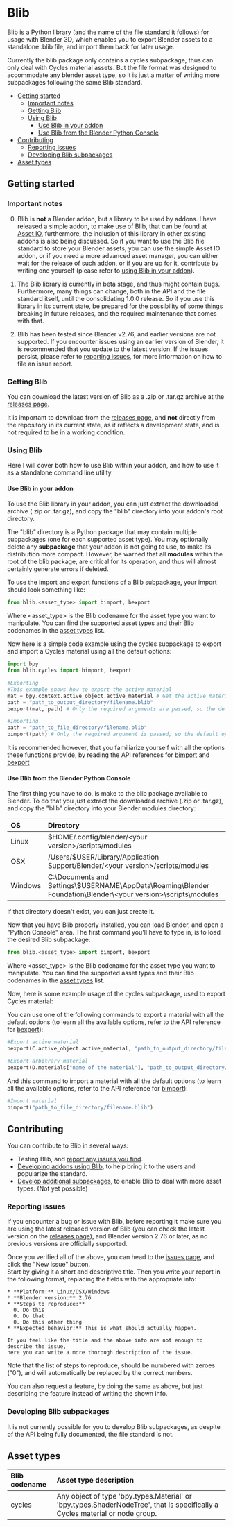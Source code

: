 # Blib
Blib is a Python library (and the name of the file standard it follows) for usage with Blender 3D, which enables you to export Blender assets to a standalone .blib file, and import them back for later usage.

Currently the blib package only contains a cycles subpackage, thus can only deal with Cycles material assets. But the file format was designed to accommodate any blender asset type, so it is just a matter of writing more subpackages following the same Blib standard.

* [Getting started](#getting-started)
  * [Important notes](#important-notes)
  * [Getting Blib](#getting-blib)
  * [Using Blib](#using-blib)
    * [Use Blib in your addon](#use-blib-in-your-addon)
    * [Use Blib from the Blender Python Console](#use-blib-from-the-blender-python-console)
* [Contributing](#contributing)
  * [Reporting issues](#reporting-issues)
  * [Developing Blib subpackages](#developing-blib-subpackages)
* [Asset types](#asset-types)

## Getting started
### Important notes
0. Blib is **not** a Blender addon, but a library to be used by addons. I have released a simple addon, to make use of Blib, that can be found at [Asset&nbsp;IO](https://github.com/LucaRood/Asset_IO), furthermore, the inclusion of this library in other existing addons is also being discussed. So if you want to use the Blib file standard to store your Blender assets, you can use the simple Asset IO addon, or if you need a more advanced asset manager, you can either wait for the release of such addon, or if you are up for it, contribute by writing one yourself (please refer to [using&nbsp;Blib&nbsp;in&nbsp;your&nbsp;addon](#use-blib-in-your-addon)).

0. The Blib library is currently in beta stage, and thus might contain bugs. Furthermore, many things can change, both in the API and the file standard itself, until the consolidating 1.0.0 release. So if you use this library in its current state, be prepared for the possibility of some things breaking in future releases, and the required maintenance that comes with that.

0. Blib has been tested since Blender v2.76, and earlier versions are not supported. If you encounter issues using an earlier version of Blender, it is recommended that you update to the latest version. If the issues persist, please refer to [reporting&nbsp;issues](#reporting-issues), for more information on how to file an issue report.

### Getting Blib
You can download the latest version of Blib as a .zip or .tar.gz archive at the [releases&nbsp;page](../../releases).

It is important to download from the [releases&nbsp;page](../../releases), and **not** directly from the repository in its current state, as it reflects a development state, and is not required to be in a working condition.

### Using Blib
Here I will cover both how to use Blib within your addon, and how to use it as a standalone command line utility.

#### Use Blib in your addon
To use the Blib library in your addon, you can just extract the downloaded archive (.zip or .tar.gz), and copy the "blib" directory into your addon's root directory.

The "blib" directory is a Python package that may contain multiple subpackages (one for each supported asset type). You may optionally delete any **subpackage** that your addon is not going to use, to make its distribution more compact. However, be warned that all **modules** within the root of the blib package, are critical for its operation, and thus will almost certainly generate errors if deleted.

To use the import and export functions of a Blib subpackage, your import should look something like:
```python
from blib.<asset_type> import bimport, bexport
```
Where &lt;asset_type&gt; is the Blib codename for the asset type you want to manipulate. You can find the supported asset types and their Blib codenames in the [asset&nbsp;types](#asset-types) list.

Now here is a simple code example using the cycles subpackage to export and import a Cycles material using all the default options:
```python
import bpy
from blib.cycles import bimport, bexport

#Exporting
#This example shows how to export the active material
mat = bpy.context.active_object.active_material # Get the active material
path = "path_to_output_directory/filename.blib"
bexport(mat, path) # Only the required arguments are passed, so the default options will be used

#Importing
path = "path_to_file_directory/filename.blib"
bimport(path) # Only the required argument is passed, so the default options will be used
```

It is recommended however, that you familiarize yourself with all the options these functions provide, by reading the API references for [bimport](doc/blib/cycles/__init__.md#function-cycles-bimport) and [bexport](doc/blib/cycles/__init__.md#function-cycles-bexport)

#### Use Blib from the Blender Python Console
The first thing you have to do, is make to the blib package available to Blender. To do that you just extract the downloaded archive (.zip or .tar.gz), and copy the "blib" directory into your Blender modules directory:

|OS|Directory|
|:---|:---|
|Linux|$HOME/.config/blender/&lt;your version&gt;/scripts/modules|
|OSX|/Users/$USER/Library/Application Support/Blender/&lt;your version&gt;/scripts/modules|
|Windows|C:\\Documents and Settings\\$USERNAME\\AppData\\Roaming\\Blender Foundation\\Blender\\&lt;your&nbsp;version&gt;\\scripts\\modules|

If that directory doesn't exist, you can just create it.

Now that you have Blib properly installed, you can load Blender, and open a "Python Console" area.
The first command you'll have to type in, is to load the desired Blib subpackage:
```python
from blib.<asset_type> import bimport, bexport
```
Where &lt;asset_type&gt; is the Blib codename for the asset type you want to manipulate. You can find the supported asset types and their Blib codenames in the [asset&nbsp;types](#asset-types) list.

Now, here is some example usage of the cycles subpackage, used to export Cycles material:

You can use one of the following commands to export a material with all the default options (to learn all the available options, refer to the API reference for [bexport](doc/blib/cycles/__init__.md#function-cycles-bexport)):
```python
#Export active material
bexport(C.active_object.active_material, "path_to_output_directory/filename.blib")

#Export arbitrary material
bexport(D.materials["name of the material"], "path_to_output_directory/filename.blib")
```

And this command to import a material with all the default options (to learn all the available options, refer to the API reference for [bimport](doc/blib/cycles/__init__.md#function-cycles-bimport)):

```python
#Import material
bimport("path_to_file_directory/filename.blib")
```

## Contributing
You can contribute to Blib in several ways:
* Testing Blib, and [report&nbsp;any&nbsp;issues&nbsp;you&nbsp;find](#reporting-issues).
* [Developing&nbsp;addons&nbsp;using&nbsp;Blib](#use-blib-in-your-addon), to help bring it to the users and popularize the standard.
* [Develop&nbsp;additional&nbsp;subpackages](#developing-blib-subpackages), to enable Blib to deal with more asset types. (Not yet possible)

### Reporting issues
If you encounter a bug or issue with Blib, before reporting it make sure you are using the latest released version of Blib (you can check the latest version on the [releases&nbsp;page](../../releases)), and Blender version 2.76 or later, as no previous versions are officially supported.

Once you verified all of the above, you can head to the [issues&nbsp;page](../../issues), and click the "New issue" button.  
Start by giving it a short and descriptive title. Then you write your report in the following format, replacing the fields with the appropriate info:
```
* **Platform:** Linux/OSX/Windows
* **Blender version:** 2.76
* **Steps to reproduce:**
  0. Do this
  0. Do that
  0. Do this other thing
* **Expected behavior:** This is what should actually happen.

If you feel like the title and the above info are not enough to describe the issue,
here you can write a more thorough description of the issue.
```
Note that the list of steps to reproduce, should be numbered with zeroes ("0"), and will automatically be replaced by the correct numbers.

You can also request a feature, by doing the same as above, but just describing the feature instead of writing the shown info.

### Developing Blib subpackages
It is not currently possible for you to develop Blib subpackages, as despite of the API being fully documented, the file standard is not.

## Asset types
|Blib codename|Asset type description|
|:---|:---|
|cycles|Any object of type 'bpy.types.Material' or 'bpy.types.ShaderNodeTree', that is specifically a Cycles material or node group.|
